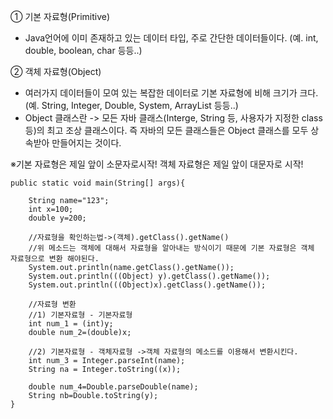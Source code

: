 ① 기본 자료형(Primitive)
- Java언어에 이미 존재하고 있는 데이터 타입, 주로 간단한 데이터들이다. (예. int, double, boolean, char 등등..)

② 객체 자료형(Object)
- 여러가지 데이터들이 모여 있는 복잡한 데이터로 기본 자료형에 비해 크기가 크다. (예. String, Integer, Double, System, ArrayList 등등..)
- Object 클래스란 -> 모든 자바 클래스(Interge, String 등, 사용자가 지정한 class등)의 최고 조상 클래스이다. 즉 자바의 모든 클래스들은 Object 클래스를 모두 상속받아 만들어지는 것이다.

※기본 자료형은 제일 앞이 소문자로시작! 객체 자료형은 제일 앞이 대문자로 시작!


    public static void main(String[] args){

        String name="123";
        int x=100;
        double y=200;

        //자료형을 확인하는법->(객체).getClass().getName()
        //위 메소드는 객체에 대해서 자료형을 알아내는 방식이기 때문에 기본 자료형은 객체 자료형으로 변환 해야된다.
        System.out.println(name.getClass().getName());
        System.out.println(((Object) y).getClass().getName());
        System.out.println(((Object)x).getClass().getName());

        //자료형 변환
        //1) 기본자료형 - 기본자료형
        int num_1 = (int)y;
        double num_2=(double)x;

        //2) 기본자료형 - 객체자료형 ->객체 자료형의 메소드를 이용해서 변환시킨다.
        int num_3 = Integer.parseInt(name);
        String na = Integer.toString((x));

        double num_4=Double.parseDouble(name);
        String nb=Double.toString(y);
    }

